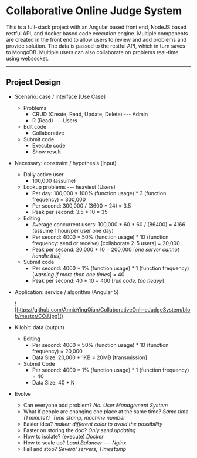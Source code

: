 # Collaborative Online Judge System

This is a full-stack project with an Angular based front end, NodeJS based restful API, and docker based code execution engine. Multiple components are created in the front end to allow users to review and add problems and provide solution. The data is passed to the restful API, which in turn saves to MongoDB. Multiple users can also collaborate on problems real-time using websocket.

---

## Project Design

- Scenario: case / interface [Use Case]
  - Problems
    - CRUD (Create, Read, Update, Delete) --- Admin
    - R (Read) --- Users
  - Edit code
    - Collaborative
  - Submit code
    - Execute code
    - Show result

- Necessary: constraint / hypothesis (input)
  - Daily active user
    - 100,000 (assume)
  - Lookup problems --- heaviest (Users)
    - Per day: 100,000 * 100% (function usage) * 3 (function frequency) = 300,000
    - Per second: 300,000 / (3600 * 24) = 3.5
    - Peak per second: 3.5 * 10 = 35
  - Editing
    - Average concurrent users: 100,000 * 60 * 60 / (86400) = 4166 (assume 1 hour/per user one day)
    - Per second: 4000 * 50% (function usage) * 10 (function frequency: send or receive) [collaborate 2-5 users] = 20,000
    - Peak per second: 20,000 * 10 = 200,000 [*one server cannot handle this*]
  - Submit code
    - Per second: 4000 * 1% (function usage) * 1 (function frequency)[*warning if more than one times*] = 40 
    - Peak per second: 40 * 10 = 400 [*run code, too heavy*]

- Application: service / algorithm (Angular 5)

  ![https://github.com/AnnieYingQian/CollaborativeOnlineJudgeSystem/blob/master/COJ.jpg]()

- Kilobit: data (output)
  - Editing
    - Per second: 4000 * 50% (function usage) * 10 (function frequency) = 20,000
    - Data Size: 20,000 * 1KB = 20MB [transmission]
  - Submit Code
    - Per second: 4000 * 1% (function usage) * 1 (function frequency) = 40
    - Data Size: 40 * N

- Evolve
  - Can everyone add problem?
    *No. User Management System*
  - What if people are changing one place at the same time?
    *Same time (1 minute?)  Time stamp, machine number*  
  - Easier idea?
    *maker: different color to avoid the possibility*
  - Faster on storing the doc? 
    *Only send updating* 
  - How to isolate? (execute) 
    *Docker*
  - How to scale up?
    *Load Balancer --- Nginx*
  - Fail and stop? 
    *Several servers, Timestamp*
